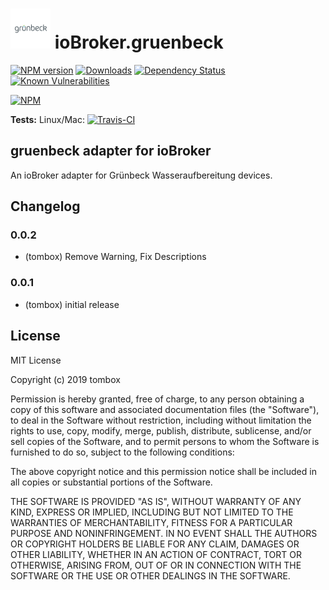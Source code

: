 <h1>
	<img src="admin/gruenbeck.png" width="64"/>
	ioBroker.gruenbeck
</h1>

[![NPM version](http://img.shields.io/npm/v/iobroker.gruenbeck.svg)](https://www.npmjs.com/package/iobroker.gruenbeck)
[![Downloads](https://img.shields.io/npm/dm/iobroker.gruenbeck.svg)](https://www.npmjs.com/package/iobroker.gruenbeck)
[![Dependency Status](https://img.shields.io/david/TA2k/iobroker.gruenbeck.svg)](https://david-dm.org/TA2k/iobroker.gruenbeck)
[![Known Vulnerabilities](https://snyk.io/test/github/TA2k/ioBroker.gruenbeck/badge.svg)](https://snyk.io/test/github/TA2k/ioBroker.gruenbeck)

[![NPM](https://nodei.co/npm/iobroker.gruenbeck.png?downloads=true)](https://nodei.co/npm/iobroker.gruenbeck/)

**Tests:** Linux/Mac: [![Travis-CI](http://img.shields.io/travis/TA2k/ioBroker.gruenbeck/master.svg)](https://travis-ci.org/TA2k/ioBroker.gruenbeck)

## gruenbeck adapter for ioBroker

An ioBroker adapter for Grünbeck Wasseraufbereitung devices.

## Changelog
### 0.0.2
* (tombox) Remove Warning, Fix Descriptions

### 0.0.1
* (tombox) initial release

## License
MIT License

Copyright (c) 2019 tombox

Permission is hereby granted, free of charge, to any person obtaining a copy
of this software and associated documentation files (the "Software"), to deal
in the Software without restriction, including without limitation the rights
to use, copy, modify, merge, publish, distribute, sublicense, and/or sell
copies of the Software, and to permit persons to whom the Software is
furnished to do so, subject to the following conditions:

The above copyright notice and this permission notice shall be included in all
copies or substantial portions of the Software.

THE SOFTWARE IS PROVIDED "AS IS", WITHOUT WARRANTY OF ANY KIND, EXPRESS OR
IMPLIED, INCLUDING BUT NOT LIMITED TO THE WARRANTIES OF MERCHANTABILITY,
FITNESS FOR A PARTICULAR PURPOSE AND NONINFRINGEMENT. IN NO EVENT SHALL THE
AUTHORS OR COPYRIGHT HOLDERS BE LIABLE FOR ANY CLAIM, DAMAGES OR OTHER
LIABILITY, WHETHER IN AN ACTION OF CONTRACT, TORT OR OTHERWISE, ARISING FROM,
OUT OF OR IN CONNECTION WITH THE SOFTWARE OR THE USE OR OTHER DEALINGS IN THE
SOFTWARE.
